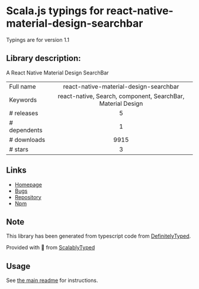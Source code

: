 
# Scala.js typings for react-native-material-design-searchbar

Typings are for version 1.1

## Library description:
A React Native Material Design SearchBar

|                    |                 |
| ------------------ | :-------------: |
| Full name          | react-native-material-design-searchbar |
| Keywords           | react-native, Search, component, SearchBar, Material Design |
| # releases         | 5 |
| # dependents       | 1 |
| # downloads        | 9915 |
| # stars            | 3 |

## Links
- [Homepage](https://github.com/ananddayalan/react-native-material-design-searchbar)
- [Bugs](https://github.com/ananddayalan/react-native-material-design-searchbar/issues)
- [Repository](https://github.com/ananddayalan/react-native-material-design-searchbar)
- [Npm](https://www.npmjs.com/package/react-native-material-design-searchbar)
    


## Note
This library has been generated from typescript code from [DefinitelyTyped](https://definitelytyped.org).

Provided with :purple_heart: from [ScalablyTyped](https://github.com/oyvindberg/ScalablyTyped)

## Usage
See [the main readme](../../readme.md) for instructions.


